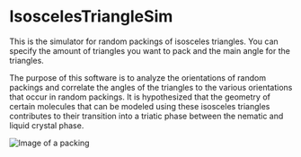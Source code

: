 # IsoscelesTriangleSim

This is the simulator for random packings of isosceles triangles. You can specify the amount of triangles you want to pack and the main 
angle for the triangles. 

The purpose of this software is to analyze the orientations of random packings and correlate the angles of the triangles to the various
orientations that occur in random packings. It is hypothesized that the geometry of certain molecules that can be modeled using these
isosceles triangles contributes to their transition into a triatic phase between the nematic and liquid crystal phase.

![Image of a packing](https://octodex.github.com/images/yaktocat.png)
